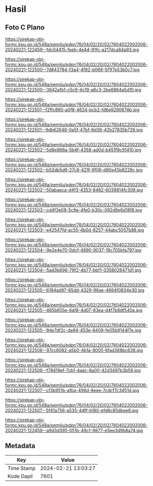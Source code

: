# Hasil

## Foto C Plano

https://sirekap-obj-formc.kpu.go.id/548a/pemilu/pdpr/76/04/02/20/02/7604022002006-20240221-122459--fdc04415-feeb-4e44-91fc-a217dca84a93.jpg

https://sirekap-obj-formc.kpu.go.id/548a/pemilu/pdpr/76/04/02/20/02/7604022002006-20240221-122500--7d843784-f3a4-4f92-b066-5f1f7e53b0c7.jpg

https://sirekap-obj-formc.kpu.go.id/548a/pemilu/pdpr/76/04/02/20/02/7604022002006-20240221-122500--3642afb1-c5c9-4c19-a6c3-2be6864a5d10.jpg

https://sirekap-obj-formc.kpu.go.id/548a/pemilu/pdpr/76/04/02/20/02/7604022002006-20240221-122501--f2ffc860-a0f8-4624-bcb2-fd6e9290674b.jpg

https://sirekap-obj-formc.kpu.go.id/548a/pemilu/pdpr/76/04/02/20/02/7604022002006-20240221-122501--9db62648-0a5f-47bf-8d36-42b27835b728.jpg

https://sirekap-obj-formc.kpu.go.id/548a/pemilu/pdpr/76/04/02/20/02/7604022002006-20240221-122502--5d8e968a-5b4f-4358-ad0d-b451f9c91410.jpg

https://sirekap-obj-formc.kpu.go.id/548a/pemilu/pdpr/76/04/02/20/02/7604022002006-20240221-122502--b52db5d6-27c8-421f-9f06-d80e45b8228c.jpg

https://sirekap-obj-formc.kpu.go.id/548a/pemilu/pdpr/76/04/02/20/02/7604022002006-20240221-122502--50abaeca-d4f3-4353-8462-6039814fc309.jpg

https://sirekap-obj-formc.kpu.go.id/548a/pemilu/pdpr/76/04/02/20/02/7604022002006-20240221-122503--cd4f3e08-5c9e-4fe0-b30c-092d8e6d18f8.jpg

https://sirekap-obj-formc.kpu.go.id/548a/pemilu/pdpr/76/04/02/20/02/7604022002006-20240221-122503--e42547fd-ac55-4b0d-8257-44abc5057b88.jpg

https://sirekap-obj-formc.kpu.go.id/548a/pemilu/pdpr/76/04/02/20/02/7604022002006-20240221-122504--9e2e4e70-0dcf-4890-9037-18c705bfa797.jpg

https://sirekap-obj-formc.kpu.go.id/548a/pemilu/pdpr/76/04/02/20/02/7604022002006-20240221-122504--5ad3b696-79f2-4b77-bbf1-0358026471d1.jpg

https://sirekap-obj-formc.kpu.go.id/548a/pemilu/pdpr/76/04/02/20/02/7604022002006-20240221-122505--6184ad97-65dd-4329-96ae-4664f0834e30.jpg

https://sirekap-obj-formc.kpu.go.id/548a/pemilu/pdpr/76/04/02/20/02/7604022002006-20240221-122505--465b655e-6af8-4d07-83ea-d4f7b6df540a.jpg

https://sirekap-obj-formc.kpu.go.id/548a/pemilu/pdpr/76/04/02/20/02/7604022002006-20240221-122505--9de7df2c-da94-453e-8409-fe05b9144f7e.jpg

https://sirekap-obj-formc.kpu.go.id/548a/pemilu/pdpr/76/04/02/20/02/7604022002006-20240221-122506--97cc6082-a5b0-4b1a-8005-6fad368bc638.jpg

https://sirekap-obj-formc.kpu.go.id/548a/pemilu/pdpr/76/04/02/20/02/7604022002006-20240221-122506--f78419ef-7cb1-4aac-8a00-42d3497b3b59.jpg

https://sirekap-obj-formc.kpu.go.id/548a/pemilu/pdpr/76/04/02/20/02/7604022002006-20240221-122507--cf3b951b-a1ba-496d-8eee-7cdcf7c3451d.jpg

https://sirekap-obj-formc.kpu.go.id/548a/pemilu/pdpr/76/04/02/20/02/7604022002006-20240221-122507--5f81a756-a535-44ff-b180-efd6c85dbee8.jpg

https://sirekap-obj-formc.kpu.go.id/548a/pemilu/pdpr/76/04/02/20/02/7604022002006-20240221-122459--a9d3d395-051b-49c1-9877-e5ee3d9b8a74.jpg


## Metadata

| Key        | Value               |
| ---------- | ------------------- |
| Time Stamp | 2024-02-21 13:03:27 |
| Kode Dapil | 7601                |



